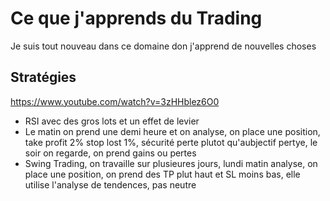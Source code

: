 # Ce que j'apprends du Trading

Je suis tout nouveau dans ce domaine don j'apprend de nouvelles choses

## Stratégies

https://www.youtube.com/watch?v=3zHHblez6O0

- RSI avec des gros lots et un effet de levier
- Le matin on prend une demi heure et on analyse, on place une position, take profit 2% stop lost 1%, sécurité perte plutot qu'aubjectif pertye, le soir on regarde, on prend gains ou pertes
- Swing Trading, on travaille sur plusieures jours, lundi matin analyse, on place une position, on prend des TP plut haut et SL moins bas, elle utilise l'analyse de tendences, pas neutre
